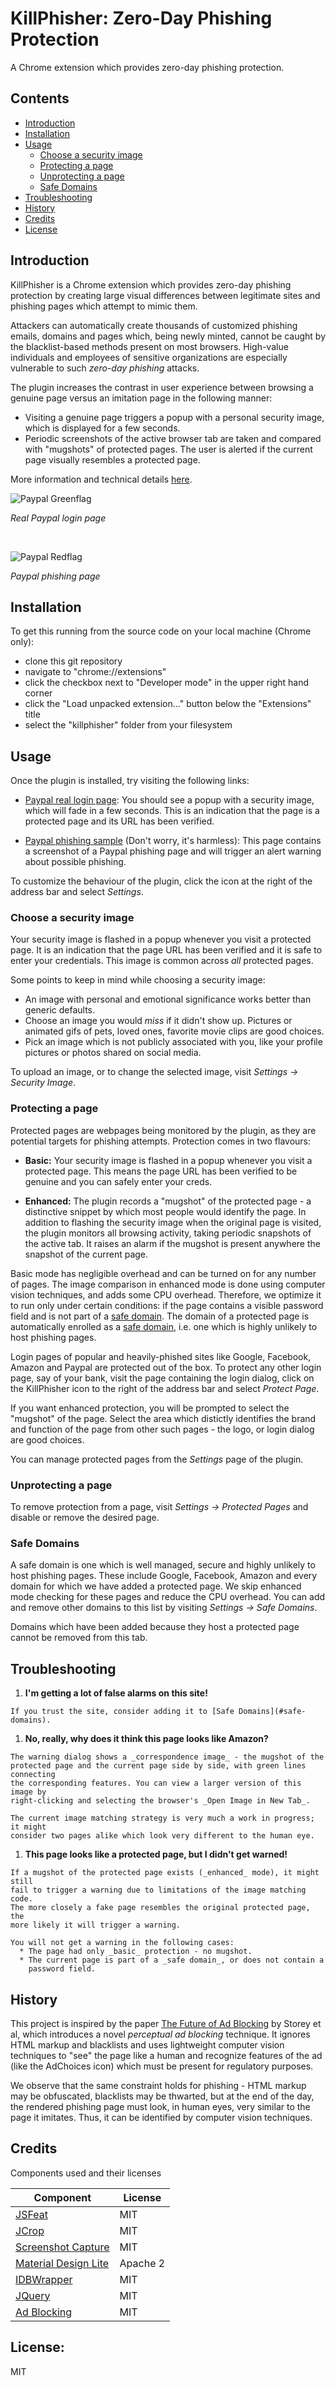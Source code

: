 # KillPhisher: Zero-Day Phishing Protection

A Chrome extension which provides zero-day phishing protection.

## Contents

- [Introduction](#introduction)
- [Installation](#installation)
- [Usage](#usage)
    - [Choose a security image](#choose-a-security-image)
    - [Protecting a page](#protecting-a-page)
    - [Unprotecting a page](#unprotecting-a-page)
    - [Safe Domains](#safe-domains)
- [Troubleshooting](#troubleshooting)
- [History](#history)
- [Credits](#credits)
- [License](#license)

## Introduction

KillPhisher is a Chrome extension which provides zero-day phishing protection
by creating large visual differences between legitimate sites and phishing
pages which attempt to mimic them.

Attackers can automatically create thousands of customized phishing emails,
domains and pages which, being newly minted, cannot be caught by the
blacklist-based methods present on most browsers. High-value individuals and
employees of sensitive organizations are especially vulnerable to such
_zero-day phishing_ attacks.

The plugin increases the contrast in user experience between browsing a genuine
page versus an imitation page in the following manner:

  * Visiting a genuine page triggers a popup with a personal security image,
    which is displayed for a few seconds.
  * Periodic screenshots of the active browser tab are taken and compared with
    "mugshots" of protected pages. The user is alerted if the current
    page visually resembles a protected page.

More information and technical details [here](doc/rationale.md).

![Paypal Greenflag]

*Real Paypal login page*

<br>

![Paypal Redflag]

*Paypal phishing page*

## Installation

To get this running from the source code on your local machine (Chrome only):

- clone this git repository
- navigate to "chrome://extensions"
- click the checkbox next to "Developer mode" in the upper right hand corner
- click the "Load unpacked extension..." button below the "Extensions" title
- select the "killphisher" folder from your filesystem

## Usage

Once the plugin is installed, try visiting the following links:

- [Paypal real login page](https://www.paypal.com/signin): You should see a
  popup with a security image, which will fade in a few seconds. This is an
  indication that the page is a protected page and its URL has been verified.

- [Paypal phishing sample](http://www.phishtank.com/phish_detail.php?phish_id=5123590)
  (Don't worry, it's harmless): This page contains a screenshot of a Paypal phishing page
  and will trigger an alert warning about possible phishing.

To customize the behaviour of the plugin, click the icon at the right of the address bar
and select *Settings*.

### Choose a security image

Your security image is flashed in a popup whenever you visit a protected page.
It is an indication that the page URL has been verified and it is safe to enter
your credentials. This image is common across _all_ protected pages.

Some points to keep in mind while choosing a security image:

- An image with personal and emotional significance works better than generic
  defaults.
- Choose an image you would _miss_ if it didn't show up. Pictures or animated gifs of pets,
  loved ones, favorite movie clips are good choices.
- Pick an image which is not publicly associated with you, like your profile pictures or photos
  shared on social media.

To upload an image, or to change the selected image, visit _Settings &rarr; Security Image_.

### Protecting a page

Protected pages are webpages being monitored by the plugin, as they are potential
targets for phishing attempts. Protection comes in two flavours:

  * **Basic:** Your security image is flashed in a popup whenever you visit a
    protected page. This means the page URL has been verified to be genuine and you
    can safely enter your creds.

  * **Enhanced:** The plugin records a "mugshot" of the protected page - a
    distinctive snippet by which most people would identify the page. In
    addition to flashing the security image when the original page is visited,
    the plugin monitors all browsing activity, taking periodic snapshots of the
    active tab. It raises an alarm if the mugshot is present anywhere the
    snapshot of the current page.

Basic mode has negligible overhead and can be turned on for any number of pages.
The image comparison in enhanced mode is done using computer vision techniques,
and adds some CPU overhead. Therefore, we optimize it to run only under certain
conditions: if the page contains a visible password field and is not part of a
[safe domain](#safe-domains). The domain of a protected page is automatically
enrolled as a [safe domain](#safe-domains), i.e. one which is highly unlikely
to host phishing pages.

Login pages of popular and heavily-phished sites like Google, Facebook, Amazon
and Paypal are protected out of the box. To protect any other login page, say
of your bank, visit the page containing the login dialog, click on the
KillPhisher icon to the right of the address bar and select _Protect Page_.

If you want enhanced protection, you will be prompted to select the "mugshot"
of the page. Select the area which distictly identifies the brand and function
of the page from other such pages - the logo, or login dialog are good choices.

You can manage protected pages from the _Settings_ page of the plugin.

### Unprotecting a page

To remove protection from a page, visit _Settings &rarr; Protected Pages_ and
disable or remove the desired page.

### Safe Domains

A safe domain is one which is well managed, secure and highly unlikely to host
phishing pages. These include Google, Facebook, Amazon and every domain for
which we have added a protected page. We skip enhanced mode checking for these
pages and reduce the CPU overhead. You can add and remove other domains to this
list by visiting _Settings &rarr; Safe Domains_.

Domains which have been added because they host a protected page cannot be
removed from this tab.

## Troubleshooting

  1. **I'm getting a lot of false alarms on this site!**

    If you trust the site, consider adding it to [Safe Domains](#safe-domains).

  1. **No, really, why does it think this page looks like Amazon?**

    The warning dialog shows a _correspondence image_ - the mugshot of the
    protected page and the current page side by side, with green lines connecting
    the corresponding features. You can view a larger version of this image by
    right-clicking and selecting the browser's _Open Image in New Tab_.

    The current image matching strategy is very much a work in progress; it might
    consider two pages alike which look very different to the human eye.

  1. **This page looks like a protected page, but I didn't get warned!**

    If a mugshot of the protected page exists (_enhanced_ mode), it might still
    fail to trigger a warning due to limitations of the image matching code.
    The more closely a fake page resembles the original protected page, the
    more likely it will trigger a warning.

    You will not get a warning in the following cases:
      * The page had only _basic_ protection - no mugshot.
      * The current page is part of a _safe domain_, or does not contain a
        password field.

## History

This project is inspired by the paper [The Future of Ad Blocking][foab] by
Storey et al, which introduces a novel _perceptual ad blocking_ technique. It
ignores HTML markup and blacklists and uses lightweight computer vision
techniques to "see" the page like a human and recognize features of the ad
(like the AdChoices icon) which must be present for regulatory purposes.

We observe that the same constraint holds for phishing - HTML markup may be
obfuscated, blacklists may be thwarted, but at the end of the day, the rendered
phishing page must look, in human eyes, very similar to the page it imitates.
Thus, it can be identified by computer vision techniques.

## Credits

Components used and their licenses

|Component  |License    | 
| --------- | --------- |
| [JSFeat](https://github.com/inspirit/jsfeat) | MIT | 
| [JCrop](https://github.com/tapmodo/Jcrop) | MIT |
| [Screenshot Capture](https://github.com/simov/screenshot-capture) | MIT |
| [Material Design Lite](https://github.com/google/material-design-lite) | Apache 2 |
| [IDBWrapper](https://github.com/jensarps/IDBWrapper) | MIT |
| [JQuery](https://jquery.com) | MIT |
| [Ad Blocking](https://github.com/citp/ad-blocking) | MIT |

## License:

MIT

[Paypal Greenflag]: doc/img/paypal-greenflag.gif
[Paypal Redflag]: doc/img/paypal-redflag.gif
[foab]: https://arxiv.org/abs/1705.08568
